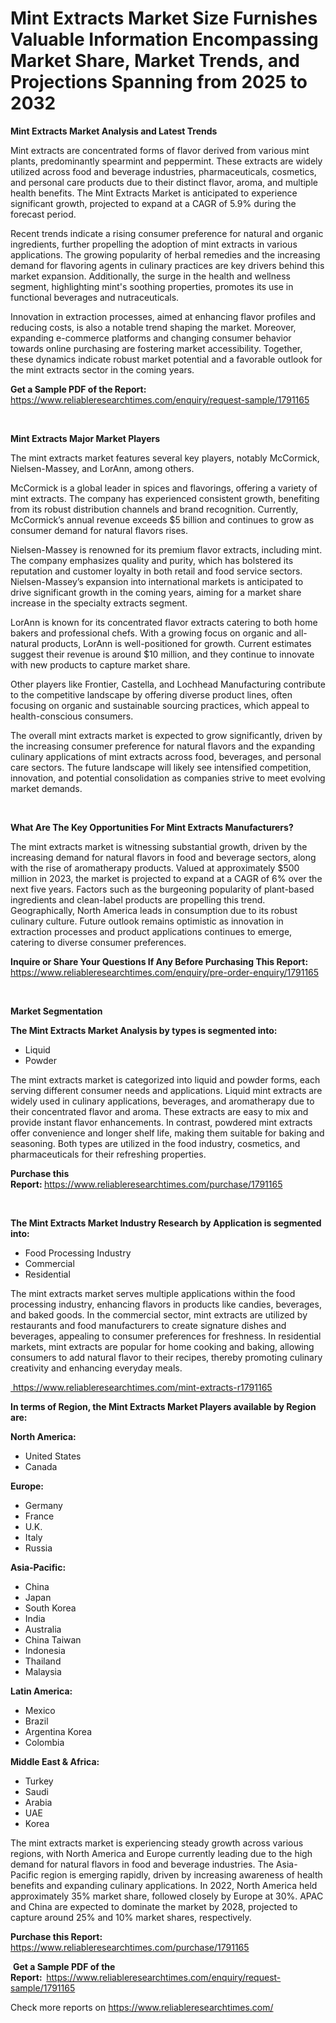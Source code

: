 <p><h1>Mint Extracts Market Size Furnishes Valuable Information Encompassing Market Share, Market Trends, and Projections Spanning from 2025 to 2032</h1></p><p><strong>Mint Extracts Market Analysis and Latest Trends</strong></p>
<p><p>Mint extracts are concentrated forms of flavor derived from various mint plants, predominantly spearmint and peppermint. These extracts are widely utilized across food and beverage industries, pharmaceuticals, cosmetics, and personal care products due to their distinct flavor, aroma, and multiple health benefits. The Mint Extracts Market is anticipated to experience significant growth, projected to expand at a CAGR of 5.9% during the forecast period.</p><p>Recent trends indicate a rising consumer preference for natural and organic ingredients, further propelling the adoption of mint extracts in various applications. The growing popularity of herbal remedies and the increasing demand for flavoring agents in culinary practices are key drivers behind this market expansion. Additionally, the surge in the health and wellness segment, highlighting mint's soothing properties, promotes its use in functional beverages and nutraceuticals.</p><p>Innovation in extraction processes, aimed at enhancing flavor profiles and reducing costs, is also a notable trend shaping the market. Moreover, expanding e-commerce platforms and changing consumer behavior towards online purchasing are fostering market accessibility. Together, these dynamics indicate robust market potential and a favorable outlook for the mint extracts sector in the coming years.</p></p>
<p><strong>Get a Sample PDF of the Report:&nbsp;</strong> <a href="https://www.reliableresearchtimes.com/enquiry/request-sample/1791165?utm_campaign=2334&utm_medium=2&utm_source=Github&utm_content=ia&utm_term=14022025&utm_id=mint-extracts">https://www.reliableresearchtimes.com/enquiry/request-sample/1791165</a></p>
<p>&nbsp;</p>
<p><strong>Mint Extracts Major Market Players</strong></p>
<p><p>The mint extracts market features several key players, notably McCormick, Nielsen-Massey, and LorAnn, among others. </p><p>McCormick is a global leader in spices and flavorings, offering a variety of mint extracts. The company has experienced consistent growth, benefiting from its robust distribution channels and brand recognition. Currently, McCormick’s annual revenue exceeds $5 billion and continues to grow as consumer demand for natural flavors rises.</p><p>Nielsen-Massey is renowned for its premium flavor extracts, including mint. The company emphasizes quality and purity, which has bolstered its reputation and customer loyalty in both retail and food service sectors. Nielsen-Massey’s expansion into international markets is anticipated to drive significant growth in the coming years, aiming for a market share increase in the specialty extracts segment.</p><p>LorAnn is known for its concentrated flavor extracts catering to both home bakers and professional chefs. With a growing focus on organic and all-natural products, LorAnn is well-positioned for growth. Current estimates suggest their revenue is around $10 million, and they continue to innovate with new products to capture market share.</p><p>Other players like Frontier, Castella, and Lochhead Manufacturing contribute to the competitive landscape by offering diverse product lines, often focusing on organic and sustainable sourcing practices, which appeal to health-conscious consumers. </p><p>The overall mint extracts market is expected to grow significantly, driven by the increasing consumer preference for natural flavors and the expanding culinary applications of mint extracts across food, beverages, and personal care sectors. The future landscape will likely see intensified competition, innovation, and potential consolidation as companies strive to meet evolving market demands.</p></p>
<p>&nbsp;</p>
<p><strong>What Are The Key Opportunities For Mint Extracts Manufacturers?</strong></p>
<p><p>The mint extracts market is witnessing substantial growth, driven by the increasing demand for natural flavors in food and beverage sectors, along with the rise of aromatherapy products. Valued at approximately $500 million in 2023, the market is projected to expand at a CAGR of 6% over the next five years. Factors such as the burgeoning popularity of plant-based ingredients and clean-label products are propelling this trend. Geographically, North America leads in consumption due to its robust culinary culture. Future outlook remains optimistic as innovation in extraction processes and product applications continues to emerge, catering to diverse consumer preferences.</p></p>
<p><strong>Inquire or Share Your Questions If Any Before Purchasing This Report:</strong> <a href="https://www.reliableresearchtimes.com/enquiry/pre-order-enquiry/1791165?utm_campaign=2334&utm_medium=2&utm_source=Github&utm_content=ia&utm_term=14022025&utm_id=mint-extracts">https://www.reliableresearchtimes.com/enquiry/pre-order-enquiry/1791165</a></p>
<p>&nbsp;</p>
<p><strong>Market Segmentation</strong></p>
<p><strong>The Mint Extracts Market Analysis by types is segmented into:</strong></p>
<p><ul><li>Liquid</li><li>Powder</li></ul></p>
<p><p>The mint extracts market is categorized into liquid and powder forms, each serving different consumer needs and applications. Liquid mint extracts are widely used in culinary applications, beverages, and aromatherapy due to their concentrated flavor and aroma. These extracts are easy to mix and provide instant flavor enhancements. In contrast, powdered mint extracts offer convenience and longer shelf life, making them suitable for baking and seasoning. Both types are utilized in the food industry, cosmetics, and pharmaceuticals for their refreshing properties.</p></p>
<p><strong>Purchase this Report:&nbsp;</strong><a href="https://www.reliableresearchtimes.com/purchase/1791165?utm_campaign=2334&utm_medium=2&utm_source=Github&utm_content=ia&utm_term=14022025&utm_id=mint-extracts">https://www.reliableresearchtimes.com/purchase/1791165</a></p>
<p>&nbsp;</p>
<p><strong>The Mint Extracts Market Industry Research by Application is segmented into:</strong></p>
<p><ul><li>Food Processing Industry</li><li>Commercial</li><li>Residential</li></ul></p>
<p><p>The mint extracts market serves multiple applications within the food processing industry, enhancing flavors in products like candies, beverages, and baked goods. In the commercial sector, mint extracts are utilized by restaurants and food manufacturers to create signature dishes and beverages, appealing to consumer preferences for freshness. In residential markets, mint extracts are popular for home cooking and baking, allowing consumers to add natural flavor to their recipes, thereby promoting culinary creativity and enhancing everyday meals.</p></p>
<p><a href="https://www.reliableresearchtimes.com/mint-extracts-r1791165?utm_campaign=2334&utm_medium=2&utm_source=Github&utm_content=ia&utm_term=14022025&utm_id=mint-extracts">&nbsp;https://www.reliableresearchtimes.com/mint-extracts-r1791165</a></p>
<p><strong>In terms of Region, the Mint Extracts Market Players available by Region are:</strong></p>
<p>
    <p> <strong> North America: </strong>
        <ul>
            <li>United States</li>
            <li>Canada</li>
        </ul>
        </p> 
    <p> <strong> Europe: </strong>
        <ul>
            <li>Germany</li>
            <li>France</li>
            <li>U.K.</li>
            <li>Italy</li>
            <li>Russia</li>
        </ul>
        </p> 
    <p> <strong> Asia-Pacific: </strong>
        <ul>
            <li>China</li>
            <li>Japan</li>
            <li>South Korea</li>
            <li>India</li>
            <li>Australia</li>
            <li>China Taiwan</li>
            <li>Indonesia</li>
            <li>Thailand</li>
            <li>Malaysia</li>
        </ul>
        </p> 
    <p> <strong> Latin America: </strong>
        <ul>
            <li>Mexico</li>
            <li>Brazil</li>
            <li>Argentina Korea</li>
            <li>Colombia</li>
        </ul>
        </p> 
    <p> <strong> Middle East & Africa: </strong>
        <ul>
            <li>Turkey</li>
            <li>Saudi</li>
            <li>Arabia</li>
            <li>UAE</li>
            <li>Korea</li>
        </ul>
    </p>
    </p>
<p><p>The mint extracts market is experiencing steady growth across various regions, with North America and Europe currently leading due to the high demand for natural flavors in food and beverage industries. The Asia-Pacific region is emerging rapidly, driven by increasing awareness of health benefits and expanding culinary applications. In 2022, North America held approximately 35% market share, followed closely by Europe at 30%. APAC and China are expected to dominate the market by 2028, projected to capture around 25% and 10% market shares, respectively.</p></p>
<p><strong>Purchase this Report: </strong><a href="https://www.reliableresearchtimes.com/purchase/1791165?utm_campaign=2334&utm_medium=2&utm_source=Github&utm_content=ia&utm_term=14022025&utm_id=mint-extracts">https://www.reliableresearchtimes.com/purchase/1791165</a></p>
<p>&nbsp;<strong>Get a Sample PDF of the Report:&nbsp;&nbsp;</strong><a href="https://www.reliableresearchtimes.com/enquiry/request-sample/1791165?utm_campaign=2334&utm_medium=2&utm_source=Github&utm_content=ia&utm_term=14022025&utm_id=mint-extracts">https://www.reliableresearchtimes.com/enquiry/request-sample/1791165</a></p>
<p><strong></strong></p>
<p>Check more reports on <a href="https://www.reliableresearchtimes.com/?utm_campaign=2334&utm_medium=2&utm_source=Github&utm_content=ia&utm_term=14022025&utm_id=mint-extracts">https://www.reliableresearchtimes.com/</a></p>